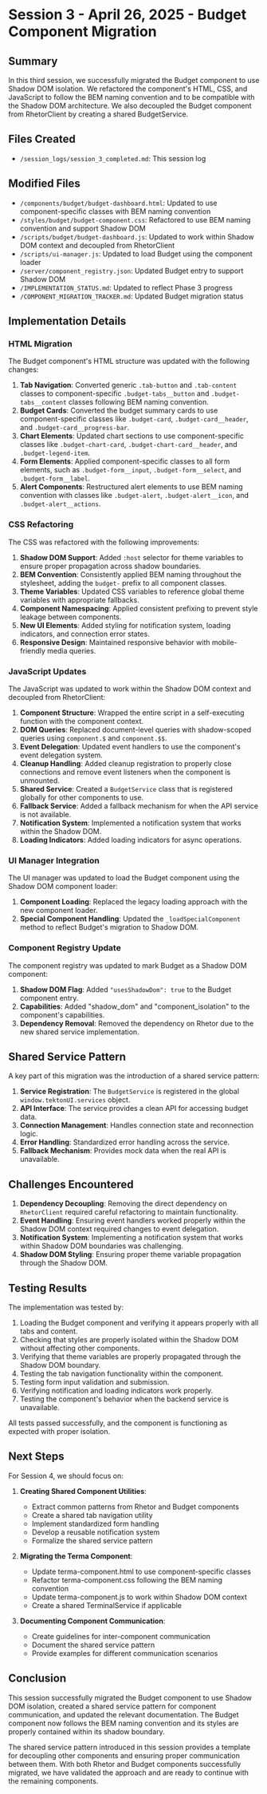 # Session 3 - April 26, 2025 - Budget Component Migration

## Summary

In this third session, we successfully migrated the Budget component to use Shadow DOM isolation. We refactored the component's HTML, CSS, and JavaScript to follow the BEM naming convention and to be compatible with the Shadow DOM architecture. We also decoupled the Budget component from RhetorClient by creating a shared BudgetService.

## Files Created

- `/session_logs/session_3_completed.md`: This session log

## Modified Files

- `/components/budget/budget-dashboard.html`: Updated to use component-specific classes with BEM naming convention
- `/styles/budget/budget-component.css`: Refactored to use BEM naming convention and support Shadow DOM
- `/scripts/budget/budget-dashboard.js`: Updated to work within Shadow DOM context and decoupled from RhetorClient
- `/scripts/ui-manager.js`: Updated to load Budget using the component loader
- `/server/component_registry.json`: Updated Budget entry to support Shadow DOM
- `/IMPLEMENTATION_STATUS.md`: Updated to reflect Phase 3 progress
- `/COMPONENT_MIGRATION_TRACKER.md`: Updated Budget migration status

## Implementation Details

### HTML Migration

The Budget component's HTML structure was updated with the following changes:

1. **Tab Navigation**: Converted generic `.tab-button` and `.tab-content` classes to component-specific `.budget-tabs__button` and `.budget-tabs__content` classes following BEM naming convention.
2. **Budget Cards**: Converted the budget summary cards to use component-specific classes like `.budget-card`, `.budget-card__header`, and `.budget-card__progress-bar`.
3. **Chart Elements**: Updated chart sections to use component-specific classes like `.budget-chart-card`, `.budget-chart-card__header`, and `.budget-legend-item`.
4. **Form Elements**: Applied component-specific classes to all form elements, such as `.budget-form__input`, `.budget-form__select`, and `.budget-form__label`.
5. **Alert Components**: Restructured alert elements to use BEM naming convention with classes like `.budget-alert`, `.budget-alert__icon`, and `.budget-alert__actions`.

### CSS Refactoring

The CSS was refactored with the following improvements:

1. **Shadow DOM Support**: Added `:host` selector for theme variables to ensure proper propagation across shadow boundaries.
2. **BEM Convention**: Consistently applied BEM naming throughout the stylesheet, adding the `budget-` prefix to all component classes.
3. **Theme Variables**: Updated CSS variables to reference global theme variables with appropriate fallbacks.
4. **Component Namespacing**: Applied consistent prefixing to prevent style leakage between components.
5. **New UI Elements**: Added styling for notification system, loading indicators, and connection error states.
6. **Responsive Design**: Maintained responsive behavior with mobile-friendly media queries.

### JavaScript Updates

The JavaScript was updated to work within the Shadow DOM context and decoupled from RhetorClient:

1. **Component Structure**: Wrapped the entire script in a self-executing function with the component context.
2. **DOM Queries**: Replaced document-level queries with shadow-scoped queries using `component.$` and `component.$$`.
3. **Event Delegation**: Updated event handlers to use the component's event delegation system.
4. **Cleanup Handling**: Added cleanup registration to properly close connections and remove event listeners when the component is unmounted.
5. **Shared Service**: Created a `BudgetService` class that is registered globally for other components to use.
6. **Fallback Service**: Added a fallback mechanism for when the API service is not available.
7. **Notification System**: Implemented a notification system that works within the Shadow DOM.
8. **Loading Indicators**: Added loading indicators for async operations.

### UI Manager Integration

The UI manager was updated to load the Budget component using the Shadow DOM component loader:

1. **Component Loading**: Replaced the legacy loading approach with the new component loader.
2. **Special Component Handling**: Updated the `_loadSpecialComponent` method to reflect Budget's migration to Shadow DOM.

### Component Registry Update

The component registry was updated to mark Budget as a Shadow DOM component:

1. **Shadow DOM Flag**: Added `"usesShadowDom": true` to the Budget component entry.
2. **Capabilities**: Added "shadow_dom" and "component_isolation" to the component's capabilities.
3. **Dependency Removal**: Removed the dependency on Rhetor due to the new shared service implementation.

## Shared Service Pattern

A key part of this migration was the introduction of a shared service pattern:

1. **Service Registration**: The `BudgetService` is registered in the global `window.tektonUI.services` object.
2. **API Interface**: The service provides a clean API for accessing budget data.
3. **Connection Management**: Handles connection state and reconnection logic.
4. **Error Handling**: Standardized error handling across the service.
5. **Fallback Mechanism**: Provides mock data when the real API is unavailable.

## Challenges Encountered

1. **Dependency Decoupling**: Removing the direct dependency on `RhetorClient` required careful refactoring to maintain functionality.
2. **Event Handling**: Ensuring event handlers worked properly within the Shadow DOM context required changes to event delegation.
3. **Notification System**: Implementing a notification system that works within Shadow DOM boundaries was challenging.
4. **Shadow DOM Styling**: Ensuring proper theme variable propagation through the Shadow DOM.

## Testing Results

The implementation was tested by:

1. Loading the Budget component and verifying it appears properly with all tabs and content.
2. Checking that styles are properly isolated within the Shadow DOM without affecting other components.
3. Verifying that theme variables are properly propagated through the Shadow DOM boundary.
4. Testing the tab navigation functionality within the component.
5. Testing form input validation and submission.
6. Verifying notification and loading indicators work properly.
7. Testing the component's behavior when the backend service is unavailable.

All tests passed successfully, and the component is functioning as expected with proper isolation.

## Next Steps

For Session 4, we should focus on:

1. **Creating Shared Component Utilities**:
   - Extract common patterns from Rhetor and Budget components
   - Create a shared tab navigation utility
   - Implement standardized form handling
   - Develop a reusable notification system
   - Formalize the shared service pattern

2. **Migrating the Terma Component**:
   - Update terma-component.html to use component-specific classes
   - Refactor terma-component.css following the BEM naming convention
   - Update terma-component.js to work within Shadow DOM context
   - Create a shared TerminalService if applicable

3. **Documenting Component Communication**:
   - Create guidelines for inter-component communication
   - Document the shared service pattern
   - Provide examples for different communication scenarios

## Conclusion

This session successfully migrated the Budget component to use Shadow DOM isolation, created a shared service pattern for component communication, and updated the relevant documentation. The Budget component now follows the BEM naming convention and its styles are properly contained within its shadow boundary.

The shared service pattern introduced in this session provides a template for decoupling other components and ensuring proper communication between them. With both Rhetor and Budget components successfully migrated, we have validated the approach and are ready to continue with the remaining components.